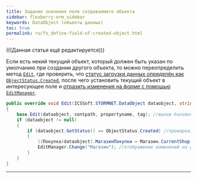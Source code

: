 ```yaml
---
title: Задание значения поля создаваемого объекта
sidebar: flexberry-orm_sidebar
keywords: DataObject (объекты данных)
toc: true
permalink: ru/fo_define-field-of-created-object.html
---
```


(((Данная статья ещё редактируется)))

Если есть некий текущий объект, который должен быть указан по умолчанию при создании другого объекта, то можно переопределить метод [`Edit`](fw_form-interaction.html), где проверить, что [статус загрузки данных определён как `ObjectStatus.Created`](fo_object-status-and-loading-state.html), после чего установить текущий объект в интересующее поле и [отразить изменения на форме с помощью `EditManager`](fw_edit-manager-change.html).

```csharp
public override void Edit(ICSSoft.STORMNET.DataObject dataobject, string contpath, string propertyname, object tag)
{
	base.Edit(dataobject, contpath, propertyname, tag); //вызов базового метода
	if (dataobject != null)
	{
		if (dataobject.GetStatus() == ObjectStatus.Created) //проверка, что объект ещё не сохранялся
		{
			((Покупка)dataobject).МагазинПокупки = Магазин.CurrentShop; //задание некоего текущего объекта
			EditManager.Change("Магазин"); //отображение изменений на форме
		}
	}
}
```
----